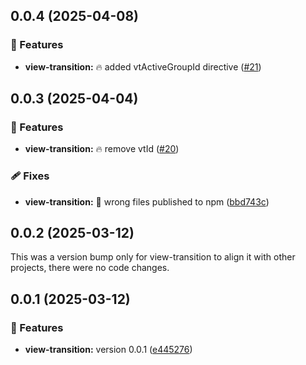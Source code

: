 ## 0.0.4 (2025-04-08)


### 🚀 Features

- **view-transition:** 🔥 added vtActiveGroupId directive ([#21](https://github.com/DmitryEfimenko/ngspot/pull/21))

## 0.0.3 (2025-04-04)


### 🚀 Features

- **view-transition:** 🔥 remove vtId ([#20](https://github.com/DmitryEfimenko/ngspot/pull/20))


### 🩹 Fixes

- **view-transition:** 🐞 wrong files published to npm ([bbd743c](https://github.com/DmitryEfimenko/ngspot/commit/bbd743c))

## 0.0.2 (2025-03-12)

This was a version bump only for view-transition to align it with other projects, there were no code changes.

## 0.0.1 (2025-03-12)


### 🚀 Features

- **view-transition:** version 0.0.1 ([e445276](https://github.com/DmitryEfimenko/ngspot/commit/e445276))